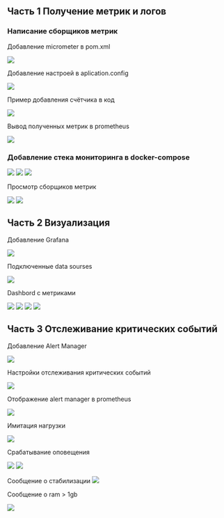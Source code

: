 ## Часть 1 Получение метрик и логов

### Написание сборщиков метрик

Добавление micrometer в pom.xml

![](images/1.png)

Добавление настроей в aplication.config

![](images/2.png)

Пример добавления счётчика в код 

![](images/3.png)

Вывод полученных метрик в prometheus

![](images/4.png)

### Добавление стека мониторинга в docker-compose

![](images/12.png)
![](images/13.png)
![](images/14.png)

Просмотр сборщиков метрик

![](images/5.png)
![](images/6.png)

## Часть 2 Визуализация

Добавление Grafana

![](images/15.png)

Подключенные data sourses

![](images/11.png)

Dashbord с метриками

![](images/7.png)
![](images/8.png)
![](images/9.png)
![](images/10.png)

## Часть 3 Отслеживание критических событий

Добавление Alert Manager

![](images/16.png)

Настройки отслеживания критических событий

![](images/17.png)

Отображение alert manager в prometheus

![](images/18.png)

Имитация нагрузки

![](images/22.png)

Срабатывание оповещения

![](images/19.png)
![](images/20.png)

Сообщение о стабилизации
![](images/21.png)

Сообщение о ram > 1gb

![](images/23.png)
